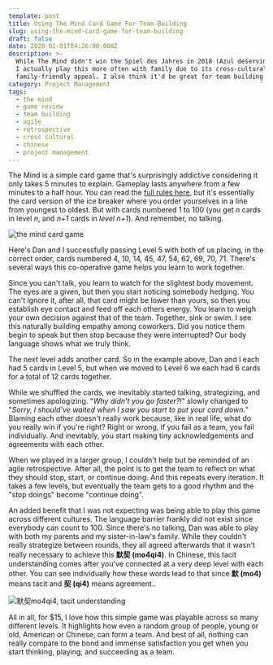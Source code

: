 ```yaml
---
template: post
title: Using The Mind Card Game For Team Building
slug: using-the-mind-card-game-for-team-building
draft: false
date: 2020-01-01T04:26:00.000Z
description: >-
  While The Mind didn't win the Spiel des Jahres in 2018 (Azul deservingly won),
  I actually play this more often with family due to its cross-cultural and
  family-friendly appeal. I also think it'd be great for team building at work.
category: Project Management
tags:
  - the mind
  - game review
  - team building
  - agile
  - retrospective
  - cross cultural
  - chinese
  - project management
---
```

The Mind is a simple card game that's surprisingly addictive considering it only takes 5 minutes to explain. Gameplay lasts anywhere from a few minutes to a half hour. You can read the [full rules here](https://boardgamegeek.com/boardgame/244992/mind), but it's essentially the card version of the ice breaker where you order yourselves in a line from youngest to oldest. But with cards numbered 1 to 100 (you get *n* cards in level *n*, and *n+1* cards in *level n+1*). And remember, no talking. 

![the mind card game](/media/2020-01-01_mind.jpg "Dan and I successfully passing Level 5 with cards 4, 10, 14, 45, 47, 54, 62, 69, 70, 71.")

Here's Dan and I successfully passing Level 5 with both of us placing, in the correct order, cards numbered 4, 10, 14, 45, 47, 54, 62, 69, 70, 71. There's several ways this co-operative game helps you learn to work together. 

Since you can't talk, you learn to watch for the slightest body movement. The eyes are a given, but then you start noticing somebody hedging. You can't ignore it, after all, that card might be lower than yours, so then you establish eye contact and feed off each others energy. You learn to weigh your own decision against that of the team. Together, sink or swim. I see this naturally building empathy among coworkers. Did you notice them begin to speak but then stop because they were interrupted? Our body language shows what we truly think.     

The next level adds another card. So in the example above, Dan and I each had 5 cards in Level 5, but when we moved to Level 6 we each had 6 cards for a total of 12 cards together. 

While we shuffled the cards, we inevitably started talking, strategizing, and sometimes apologizing. "*Why didn't you go faster?!*" slowly changed to "*Sorry, I should've waited when I saw you start to put your card down.*"  Blaming each other doesn't really work because, like in real life, what do you really win if you're right? Right or wrong, if you fail as a team, you fail individually. And inevitably, you start making tiny acknowledgements and agreements with each other. 

When we played in a larger group, I couldn't help but be reminded of an agile retrospective. After all, the point is to get the team to reflect on what they should stop, start, or continue doing. And this repeats every iteration. It takes a few levels, but eventually the team gets to a good rhythm and the "stop doings" become "continue doing".

An added benefit that I was not expecting was being able to play this game across different cultures. The language barrier frankly did not exist since everybody can count to 100. Since there's no talking, Dan was able to play with both my parents and my sister-in-law's family. While they couldn't really strategize between rounds, they all agreed afterwards that it wasn't really necessary to achieve this **默契 (mo4qi4)**. In Chinese, this tacit understanding comes after you've connected at a very deep level with each other. You can see individually how these words lead to that since **默 (mo4)** means tacit and **契 (qi4)** means agreement..

![默契mo4qi4, tacit understanding](/media/2020-01-01_mo4qi4.png "默契 (mo4qi4) means a well coordinated group that has achieved mutual understanding. That makes sense since 默 (mo4) means tacit and 契 (qi4) means agreement.")

All in all, for $15, I love how this simple game was playable across so many different levels. It highlights how even a random group of people, young or old, American or Chinese, can form a team. And best of all, nothing can really compare to the bond and immense satisfaction you get when you start thinking, playing, and succeeding as a team.
